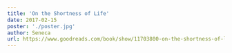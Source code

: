 ```yaml
---
title: 'On the Shortness of Life'
date: 2017-02-15
poster: './poster.jpg'
author: Seneca
url: https://www.goodreads.com/book/show/11703800-on-the-shortness-of-life
---
```

